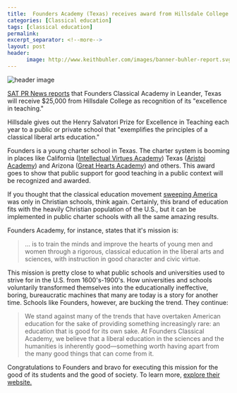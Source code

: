 ```yaml
---
title:  Founders Academy (Texas) receives award from Hillsdale College
categories: [Classical education]
tags: [classical education]
permalink: 
excerpt_separator: <!--more-->
layout: post
header:
      image: http://www.keithbuhler.com/images/banner-buhler-report.svg
---
```


![header image](http://www.keithbuhler.com/images/founders.png)

[SAT PR News reports](http://www.satprnews.com/2017/05/31/founders-classical-academy-named-2017-recipient-of-henry-salvatori-prize-for-excellence-in-teaching/) that Founders Classical Academy in Leander, Texas will receive $25,000 from Hillsdale College as recognition of its "excellence in teaching."

Hillsdale gives out the Henry Salvatori Prize for Excellence in Teaching each year to a public or private school that "exemplifies the principles of a classical liberal arts education."

Founders is a young charter school in Texas. The charter system is booming in places like California ([Intellectual Virtues Academy](http://www.ivalongbeach.org/)) Texas ([Aristoi Academy](http://www.aristoiclassical.org/)) and Arizona ([Great Hearts Academy](http://www.greatheartsamerica.org/)) and others. This award goes to show that public support for good teaching in a public context will be recognized and awarded. 

If you thought that the classical education movement [sweeping America](http://amzn.to/2sFZI58) was only in Christian schools, think again. Certainly, this brand of education fits with the heavily Christian population of the U.S., but it can be implemented in public charter schools with all the same amazing results. 

Founders Academy, for instance, states that it's mission is: 

>... is to train the minds and improve the hearts of young men and women through a rigorous, classical education in the liberal arts and sciences, with instruction in good character and civic virtue. 

This mission is pretty close to what public schools and universities used to strive for in the U.S. from 1600's-1900's. How universities and schools voluntarily transformed themselves into the educationally ineffective, boring, bureaucratic machines that many are today is a story for another time. Schools like Founders, however, are bucking the trend. They continue: 

>We stand against many of the trends that have overtaken American education for the sake of providing something increasingly rare: an education that is good for its own sake. At Founders Classical Academy, we believe that a liberal education in the sciences and the humanities is inherently good—something worth having apart from the many good things that can come from it. 

Congratulations to Founders and bravo for executing this mission for the good of its students and the good of society. To learn more, [explore their website.](https://responsiveed.com/foundersleander)